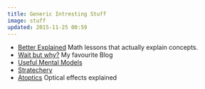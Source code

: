 ```yaml
---
title: Generic Intresting Stuff
image: stuff
updated: 2015-11-25 00:59
---
```


- [Better Explained](http://betterexplained.com/) Math lessons that actually explain concepts.
- [Wait but why?](http://waitbutwhy.com/) My favourite Blog
- [Useful Mental Models](https://medium.com/@yegg/mental-models-i-find-repeatedly-useful-936f1cc405d#.nmtovyt9k)
- [Stratechery](https://stratechery.com/)
- [Atoptics](http://www.atoptics.co.uk/) Optical effects explained 
